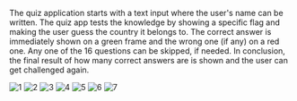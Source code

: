 The quiz application starts with a text input where the user's name can be written.
The quiz app tests the knowledge by showing a specific flag and making the user guess the country it belongs to.
The correct answer is immediately shown on a green frame and the wrong one (if any) on a red one.
Any one of the 16 questions can be skipped, if needed.
In conclusion, the final result of how many correct answers are is shown and the user can get challenged again.

![1](https://user-images.githubusercontent.com/109162046/194757770-da8198e6-aabe-49c7-84eb-e7567dddebd8.PNG)
![2](https://user-images.githubusercontent.com/109162046/194757772-a6654a7a-626a-4434-9a11-ed570deed774.PNG)
![3](https://user-images.githubusercontent.com/109162046/194757775-c923a2c4-fc8a-43c0-bb24-895496f88307.PNG)
![4](https://user-images.githubusercontent.com/109162046/194757780-117ae608-ae1a-4ba9-b8c2-2e78a8558c85.PNG)
![5](https://user-images.githubusercontent.com/109162046/194757783-500c052c-2bd2-4a07-a854-2986c99f1117.PNG)
![6](https://user-images.githubusercontent.com/109162046/194757786-8ea43109-1922-4bdc-a698-542e3d82515c.PNG)
![7](https://user-images.githubusercontent.com/109162046/194757789-d790ae3f-e10c-4c54-83d0-d1b712f84802.PNG)

